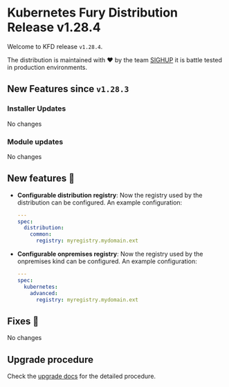 # Kubernetes Fury Distribution Release v1.28.4

Welcome to KFD release `v1.28.4`.

The distribution is maintained with ❤️ by the team [SIGHUP](https://sighup.io/) it is battle tested in production environments.

## New Features since `v1.28.3`

### Installer Updates

No changes

### Module updates

No changes

## New features 🌟

- **Configurable distribution registry**: Now the registry used by the distribution can be configured. An example configuration:

  ```yaml
  ---
  spec:
    distribution:
      common:
        registry: myregistry.mydomain.ext
  ```

- **Configurable onpremises registry**: Now the registry used by the onpremises kind can be configured. An example configuration:

  ```yaml
  ---
  spec:
    kubernetes:
      advanced:
        registry: myregistry.mydomain.ext
  ```

## Fixes 🐞

No changes

## Upgrade procedure

Check the [upgrade docs](https://docs.kubernetesfury.com/docs/upgrades/upgrades) for the detailed procedure.

